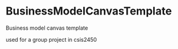 BusinessModelCanvasTemplate
===========================

Business model canvas template

used for a group project in csis2450
